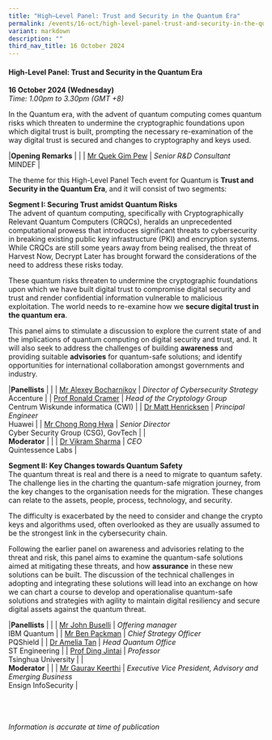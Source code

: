 ```yaml
---
title: "High–Level Panel: Trust and Security in the Quantum Era"
permalink: /events/16-oct/high-level-panel-trust-and-security-in-the-quantum-era/
variant: markdown
description: ""
third_nav_title: 16 October 2024
---
```

#### **High-Level Panel: Trust and Security in the Quantum Era**

**16 October 2024 (Wednesday)**  
*Time: 1.00pm to 3.30pm (GMT +8)*

In the Quantum era, with the advent of quantum computing comes quantum risks which threaten to undermine the cryptographic foundations upon which digital trust is built, prompting the necessary re-examination of the way digital trust is secured and changes to cryptography and keys used.

|**Opening Remarks**          |                                                              |
| [Mr Quek Gim Pew](/speakers/mr-quek-gim-pew/)  | *Senior R&amp;D Consultant* <br>MINDEF      |

The theme for this High-Level Panel Tech event for Quantum is **Trust and Security in the Quantum Era**, and it will consist of two segments:

**Segment I: Securing Trust amidst Quantum Risks**
<br>The advent of quantum computing, specifically with Cryptographically Relevant Quantum Computers (CRQCs), heralds an unprecedented computational prowess that introduces significant threats to cybersecurity in breaking existing public key infrastructure (PKI) and encryption systems. While CRQCs are still some years away from being realised, the threat of Harvest Now, Decrypt Later has brought forward the considerations of the need to address these risks today.

These quantum risks threaten to undermine the cryptographic foundations upon which we have built digital trust to compromise digital security and trust and render confidential information vulnerable to malicious exploitation. The world needs to re-examine how we **secure digital trust in the quantum era**.

This panel aims to stimulate a discussion to explore the current state of and the implications of quantum computing on digital security and trust, and. It will also seek to address the challenges of building **awareness** and providing suitable **advisories** for quantum-safe solutions; and identify opportunities for international collaboration amongst governments and industry. 

|**Panellists**          |                                                              |
| [Mr Alexey Bocharnikov](/speakers/mr-alexey-bocharnikov/)  | *Director of Cybersecurity Strategy* <br>Accenture      |
| [Prof Ronald Cramer](/speakers/prof-ronald-cramer/)  | *Head of the Cryptology Group* <br>Centrum Wiskunde informatica (CWI)      |
| [Dr Matt Henricksen](/speakers/dr-matt-henricksen/)  | *Principal Engineer* <br>Huawei      |
| [Mr Chong Rong Hwa](/speakers/mr-chong-rong-hwa/)  | *Senior Director* <br>Cyber Security Group (CSG), GovTech      |
|<br>**Moderator**          |                                                              |
| [Dr Vikram Sharma](/speakers/dr-vikram-sharma/)  | *CEO* <br>Quintessence Labs      |

**Segment II: Key Changes towards Quantum Safety** 
<br>The quantum threat is real and there is a need to migrate to quantum safety. The challenge lies in the charting the quantum-safe migration journey, from the key changes to the organisation needs for the migration. These changes can relate to the assets, people, process, technology, and security.

The difficulty is exacerbated by the need to consider and change the crypto keys and algorithms used, often overlooked as they are usually assumed to be the strongest link in the cybersecurity chain.

Following the earlier panel on awareness and advisories relating to the threat and risk, this panel aims to examine the quantum-safe solutions aimed at mitigating these threats, and how **assurance** in these new solutions can be built.  The discussion of the technical challenges in adopting and integrating these solutions will lead into an exchange on how we can chart a course to develop and operationalise quantum-safe solutions and strategies with agility to maintain digital resiliency and secure digital assets against the quantum threat.

|**Panellists**          |                                                              |
| [Mr John Buselli](/speakers/mr-john-buselli/)  | *Offering manager*<br>IBM Quantum      |
| [Mr Ben Packman](/speakers/mr-ben-packman/)  | *Chief Strategy Officer* <br>PQShield      |
| [Dr Amelia Tan](/speakers/dr-amelia-tan/)  | *Head Quantum Office* <br>ST Engineering      |
| [Prof Ding Jintai](/speakers/prof-ding-jintai/)  | *Professor*<br>Tsinghua University      |
|<br>**Moderator**          |                                                              |
| [Mr Gaurav Keerthi](/speakers/mr-gaurav-keerthi/)  | *Executive Vice President, Advisory and Emerging Business*<br>Ensign InfoSecurity      |

<br><br><br>
*Information is accurate at time of publication*
